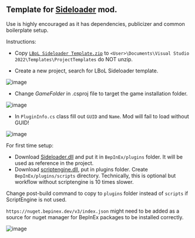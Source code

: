 ## Template for [Sideloader](https://github.com/Neoshrimp/LBoL-Entity-Sideloader/tree/master) mod.

Use is highly encouraged as it has dependencies, publicizer and common boilerplate setup.


Instructions:
- Copy [`LBoL Sideloader Template.zip`](https://github.com/Neoshrimp/LBoL-ModdingTools/raw/master/src/SideloaderTemplate/LBoL%20Sideloader%20Template.zip) to `<User>\Documents\Visual Studio 2022\Templates\ProjectTemplates` do NOT unzip.

- Create a new project, search for LBoL Sideloader template.

![image](https://user-images.githubusercontent.com/89428565/236344254-6eefaa12-c897-4406-867c-1abfa2259f65.png)
- Change _GameFolder_ in .csproj file to target the game installation folder.

![image](https://user-images.githubusercontent.com/89428565/236344281-02c506b5-42bf-4398-a8fc-19a07d727785.png)
- In `PluginInfo.cs` class fill out `GUID` and `Name`. Mod will fail to load without GUID!

![image](https://user-images.githubusercontent.com/89428565/236587701-cbeea462-62ff-4762-a1b0-54175b8a0918.png)


For first time setup:
- Download [Sideloader.dll](https://github.com/Neoshrimp/LBoL-Entity-Sideloader/blob/master/src/LBoL-Entity-Sideloader/LBoL-Entity-Sideloader.dll) and put it in `BepInEx/plugins` folder. It will be used as reference in the project.
- Download [scriptengine.dll](https://github.com/Neoshrimp/BepInEx.Debug/blob/master/src/ScriptEngine/ScriptEngine.dll), put in plugins folder. Create `BepInEx/plugins/scripts` directory. Technically, this is optional but workflow without scriptengine is 10 times slower.

Change post-build command to copy to `plugins` folder instead of `scripts` if ScriptEngine is not used.

`https://nuget.bepinex.dev/v3/index.json` might need to be added as a source for nuget manager for BepInEx packages to be installed correctly.

![image](https://user-images.githubusercontent.com/89428565/236344506-aeba2284-a134-418c-aa65-39967290f6cc.png)
